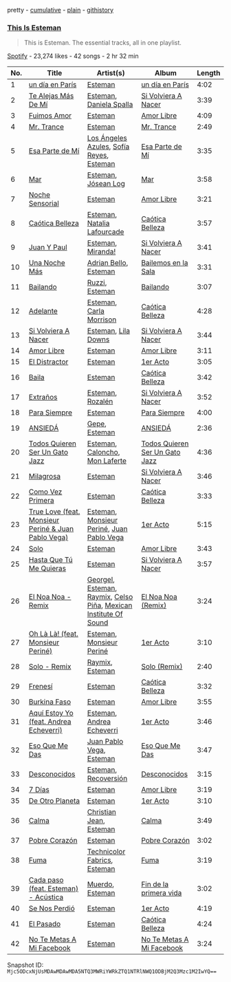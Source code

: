 pretty - [cumulative](/playlists/cumulative/37i9dQZF1DZ06evO2kr0HV.md) - [plain](/playlists/plain/37i9dQZF1DZ06evO2kr0HV) - [githistory](https://github.githistory.xyz/mackorone/spotify-playlist-archive/blob/main/playlists/plain/37i9dQZF1DZ06evO2kr0HV)

### [This Is Esteman](https://open.spotify.com/playlist/37i9dQZF1DZ06evO2kr0HV)

> This is Esteman\. The essential tracks, all in one playlist.

[Spotify](https://open.spotify.com/user/spotify) - 23,274 likes - 42 songs - 2 hr 32 min

| No. | Title | Artist(s) | Album | Length |
|---|---|---|---|---|
| 1 | [un día en París](https://open.spotify.com/track/4qGSb2elUwIqbe4Psomxxs) | [Esteman](https://open.spotify.com/artist/3ZtIhDSOuRkpDyqjx53X1R) | [un día en París](https://open.spotify.com/album/5yhz5asZRCa5dceBZBicmo) | 4:02 |
| 2 | [Te Alejas Más De Mí](https://open.spotify.com/track/62xokumU0wMqOSsBuefhmB) | [Esteman](https://open.spotify.com/artist/3ZtIhDSOuRkpDyqjx53X1R), [Daniela Spalla](https://open.spotify.com/artist/2VSRhqonKsL7KRAIk8SMmt) | [Si Volviera A Nacer](https://open.spotify.com/album/0rc8MShj37cLImmPbUt8Pq) | 3:39 |
| 3 | [Fuimos Amor](https://open.spotify.com/track/6wkPUUWrRhBUFAqC5UCcG4) | [Esteman](https://open.spotify.com/artist/3ZtIhDSOuRkpDyqjx53X1R) | [Amor Libre](https://open.spotify.com/album/3ZNcUIksSrVfc5Ow7f4J6F) | 4:09 |
| 4 | [Mr\. Trance](https://open.spotify.com/track/3SLIDzhExrfsvH6sVosiwn) | [Esteman](https://open.spotify.com/artist/3ZtIhDSOuRkpDyqjx53X1R) | [Mr\. Trance](https://open.spotify.com/album/423Y3cGYNATghsTaXy43b0) | 2:49 |
| 5 | [Esa Parte de Mí](https://open.spotify.com/track/5zE2XYc6zON8lIYgDi6ZvP) | [Los Ángeles Azules](https://open.spotify.com/artist/0ZCO8oVkMj897cKgFH7fRW), [Sofía Reyes](https://open.spotify.com/artist/0haZhu4fFKt0Ag94kZDiz2), [Esteman](https://open.spotify.com/artist/3ZtIhDSOuRkpDyqjx53X1R) | [Esa Parte de Mí](https://open.spotify.com/album/1fzcF6XsOj2O9UfxJm0LZd) | 3:35 |
| 6 | [Mar](https://open.spotify.com/track/4V2zyfggF3TXlihp7llTJm) | [Esteman](https://open.spotify.com/artist/3ZtIhDSOuRkpDyqjx53X1R), [Jósean Log](https://open.spotify.com/artist/1LMyTeRhjaitILs98h3MaF) | [Mar](https://open.spotify.com/album/0TIM64cPYNqIedeY5rNaG2) | 3:58 |
| 7 | [Noche Sensorial](https://open.spotify.com/track/3GezDPu1wDhp31VMqgGwox) | [Esteman](https://open.spotify.com/artist/3ZtIhDSOuRkpDyqjx53X1R) | [Amor Libre](https://open.spotify.com/album/3ZNcUIksSrVfc5Ow7f4J6F) | 3:21 |
| 8 | [Caótica Belleza](https://open.spotify.com/track/2mb51571ds4q4XcOP23rF1) | [Esteman](https://open.spotify.com/artist/3ZtIhDSOuRkpDyqjx53X1R), [Natalia Lafourcade](https://open.spotify.com/artist/1hcdI2N1023RvSwLzTtdsp) | [Caótica Belleza](https://open.spotify.com/album/7MVYNG79vMkMN7mxBNxYvS) | 3:57 |
| 9 | [Juan Y Paul](https://open.spotify.com/track/1FUKWcdbjLj872lLhgdVeu) | [Esteman](https://open.spotify.com/artist/3ZtIhDSOuRkpDyqjx53X1R), [Miranda!](https://open.spotify.com/artist/2eEmsgWmUFMbtU7agJpnjY) | [Si Volviera A Nacer](https://open.spotify.com/album/0rc8MShj37cLImmPbUt8Pq) | 3:41 |
| 10 | [Una Noche Más](https://open.spotify.com/track/42yqhdvpet3rMgwnfbibh8) | [Adrian Bello](https://open.spotify.com/artist/0ZwjmGhps2YvUMzB7ihFV8), [Esteman](https://open.spotify.com/artist/3ZtIhDSOuRkpDyqjx53X1R) | [Bailemos en la Sala](https://open.spotify.com/album/1AGFRwoIQhzXjkxAVEMn2W) | 3:31 |
| 11 | [Bailando](https://open.spotify.com/track/4U2ZR1idYA8HnS53apJTxN) | [Ruzzi](https://open.spotify.com/artist/1hjFlLW9xl3RCn7IWPSmxY), [Esteman](https://open.spotify.com/artist/3ZtIhDSOuRkpDyqjx53X1R) | [Bailando](https://open.spotify.com/album/2IhWrFHNfirViEtYfTm0VY) | 3:07 |
| 12 | [Adelante](https://open.spotify.com/track/1FgYBRmeJF5x1H1bBVTVKt) | [Esteman](https://open.spotify.com/artist/3ZtIhDSOuRkpDyqjx53X1R), [Carla Morrison](https://open.spotify.com/artist/0XK6kT7xcZAlcYrNjOgzJe) | [Caótica Belleza](https://open.spotify.com/album/7MVYNG79vMkMN7mxBNxYvS) | 4:28 |
| 13 | [Si Volviera A Nacer](https://open.spotify.com/track/6K7J8BsFt49NA2Hx35RI4v) | [Esteman](https://open.spotify.com/artist/3ZtIhDSOuRkpDyqjx53X1R), [Lila Downs](https://open.spotify.com/artist/3mXI2gpwWnNO9qbQG3n3EP) | [Si Volviera A Nacer](https://open.spotify.com/album/0rc8MShj37cLImmPbUt8Pq) | 3:44 |
| 14 | [Amor Libre](https://open.spotify.com/track/52xzRsYHAGrKYuWte06LuM) | [Esteman](https://open.spotify.com/artist/3ZtIhDSOuRkpDyqjx53X1R) | [Amor Libre](https://open.spotify.com/album/3ZNcUIksSrVfc5Ow7f4J6F) | 3:11 |
| 15 | [El Distractor](https://open.spotify.com/track/1x13V3LdzMq8XYjty7HhnN) | [Esteman](https://open.spotify.com/artist/3ZtIhDSOuRkpDyqjx53X1R) | [1er Acto](https://open.spotify.com/album/0IJXSV29IDhE6cD5WUTSAH) | 3:05 |
| 16 | [Baila](https://open.spotify.com/track/0kIPoNlimbRPn16NfQ7ggt) | [Esteman](https://open.spotify.com/artist/3ZtIhDSOuRkpDyqjx53X1R) | [Caótica Belleza](https://open.spotify.com/album/7MVYNG79vMkMN7mxBNxYvS) | 3:42 |
| 17 | [Extraños](https://open.spotify.com/track/4ATNybPTNGnSm1L7S1Prhl) | [Esteman](https://open.spotify.com/artist/3ZtIhDSOuRkpDyqjx53X1R), [Rozalén](https://open.spotify.com/artist/5soMpG6E6oApEiCZgrWeVz) | [Si Volviera A Nacer](https://open.spotify.com/album/0rc8MShj37cLImmPbUt8Pq) | 3:52 |
| 18 | [Para Siempre](https://open.spotify.com/track/7jrVi2QpvDGgmPr72w5xWf) | [Esteman](https://open.spotify.com/artist/3ZtIhDSOuRkpDyqjx53X1R) | [Para Siempre](https://open.spotify.com/album/4hA1fpxVbsZYw8CsxDEjdI) | 4:00 |
| 19 | [ANSIEDÁ](https://open.spotify.com/track/1U9EdGWeTlw1qoaJ0GoMxH) | [Gepe](https://open.spotify.com/artist/1fHGzTSloWCtrlKfbLNVhM), [Esteman](https://open.spotify.com/artist/3ZtIhDSOuRkpDyqjx53X1R) | [ANSIEDÁ](https://open.spotify.com/album/5RugI8qVcl0Fu1Xr2A2fWv) | 2:36 |
| 20 | [Todos Quieren Ser Un Gato Jazz](https://open.spotify.com/track/7JFMaCszgik6Ay4WWeG1i3) | [Esteman](https://open.spotify.com/artist/3ZtIhDSOuRkpDyqjx53X1R), [Caloncho](https://open.spotify.com/artist/2z3KntXLyEF5Lvz1kpdBoA), [Mon Laferte](https://open.spotify.com/artist/4boI7bJtmB1L3b1cuL75Zr) | [Todos Quieren Ser Un Gato Jazz](https://open.spotify.com/album/2p5JOVWwNGDUOFsf6WKDRT) | 4:36 |
| 21 | [Milagrosa](https://open.spotify.com/track/7i0IAeWI5SLPWtwCHiS9kD) | [Esteman](https://open.spotify.com/artist/3ZtIhDSOuRkpDyqjx53X1R) | [Si Volviera A Nacer](https://open.spotify.com/album/0rc8MShj37cLImmPbUt8Pq) | 3:46 |
| 22 | [Como Vez Primera](https://open.spotify.com/track/7akpZSIOBwaSDES0wS6ekC) | [Esteman](https://open.spotify.com/artist/3ZtIhDSOuRkpDyqjx53X1R) | [Caótica Belleza](https://open.spotify.com/album/7MVYNG79vMkMN7mxBNxYvS) | 3:33 |
| 23 | [True Love \(feat\. Monsieur Periné & Juan Pablo Vega\)](https://open.spotify.com/track/6eCWx3wt0NsvGNMRbWGPQT) | [Esteman](https://open.spotify.com/artist/3ZtIhDSOuRkpDyqjx53X1R), [Monsieur Periné](https://open.spotify.com/artist/36KsCCwgI0Dep97yVJWmkK), [Juan Pablo Vega](https://open.spotify.com/artist/2PfyKA4qhjkxUVkerTCxz0) | [1er Acto](https://open.spotify.com/album/0IJXSV29IDhE6cD5WUTSAH) | 5:15 |
| 24 | [Solo](https://open.spotify.com/track/367p3heMzeLfeQtx2GufOn) | [Esteman](https://open.spotify.com/artist/3ZtIhDSOuRkpDyqjx53X1R) | [Amor Libre](https://open.spotify.com/album/3ZNcUIksSrVfc5Ow7f4J6F) | 3:43 |
| 25 | [Hasta Que Tú Me Quieras](https://open.spotify.com/track/78PMNyj9nQ0GzWCgWLpWUr) | [Esteman](https://open.spotify.com/artist/3ZtIhDSOuRkpDyqjx53X1R) | [Si Volviera A Nacer](https://open.spotify.com/album/0rc8MShj37cLImmPbUt8Pq) | 3:57 |
| 26 | [El Noa Noa \- Remix](https://open.spotify.com/track/6qLlx57PqwweZtEFtystTu) | [Georgel](https://open.spotify.com/artist/0K8M0RUbeMZscUCj1Mb24j), [Esteman](https://open.spotify.com/artist/3ZtIhDSOuRkpDyqjx53X1R), [Raymix](https://open.spotify.com/artist/0hHT2BH7XTm3ZdZb6CX064), [Celso Piña](https://open.spotify.com/artist/6PmfbeAL7jAauFPNyQ5UPi), [Mexican Institute Of Sound](https://open.spotify.com/artist/4TPTW3cTwUtiihgOMSQfmy) | [El Noa Noa \(Remix\)](https://open.spotify.com/album/6GKgeat1bQOZgkUok74F5Q) | 3:24 |
| 27 | [Oh Là Là! \(feat\. Monsieur Periné\)](https://open.spotify.com/track/6NSScsNHjXxGQ78Uhpbknd) | [Esteman](https://open.spotify.com/artist/3ZtIhDSOuRkpDyqjx53X1R), [Monsieur Periné](https://open.spotify.com/artist/36KsCCwgI0Dep97yVJWmkK) | [1er Acto](https://open.spotify.com/album/0IJXSV29IDhE6cD5WUTSAH) | 3:10 |
| 28 | [Solo \- Remix](https://open.spotify.com/track/0P4hFzJlR3ZMEXz92mrk1b) | [Raymix](https://open.spotify.com/artist/0hHT2BH7XTm3ZdZb6CX064), [Esteman](https://open.spotify.com/artist/3ZtIhDSOuRkpDyqjx53X1R) | [Solo \(Remix\)](https://open.spotify.com/album/0aEEuIWU7eZZdRk1cw5kYg) | 2:40 |
| 29 | [Frenesí](https://open.spotify.com/track/6xLUhTLKjdDrfbiTOonT6e) | [Esteman](https://open.spotify.com/artist/3ZtIhDSOuRkpDyqjx53X1R) | [Caótica Belleza](https://open.spotify.com/album/7MVYNG79vMkMN7mxBNxYvS) | 3:32 |
| 30 | [Burkina Faso](https://open.spotify.com/track/0oYlFcq0DgLXMzzBSZuPfR) | [Esteman](https://open.spotify.com/artist/3ZtIhDSOuRkpDyqjx53X1R) | [Amor Libre](https://open.spotify.com/album/3ZNcUIksSrVfc5Ow7f4J6F) | 3:55 |
| 31 | [Aquí Estoy Yo \(feat\. Andrea Echeverri\)](https://open.spotify.com/track/1zPWXY9AdwainCdOSkmSUP) | [Esteman](https://open.spotify.com/artist/3ZtIhDSOuRkpDyqjx53X1R), [Andrea Echeverri](https://open.spotify.com/artist/56WwKhBsxrWjpwXvJVLAjZ) | [1er Acto](https://open.spotify.com/album/0IJXSV29IDhE6cD5WUTSAH) | 3:46 |
| 32 | [Eso Que Me Das](https://open.spotify.com/track/76Xv0phxmn6MyCxY3K00Wa) | [Juan Pablo Vega](https://open.spotify.com/artist/2PfyKA4qhjkxUVkerTCxz0), [Esteman](https://open.spotify.com/artist/3ZtIhDSOuRkpDyqjx53X1R) | [Eso Que Me Das](https://open.spotify.com/album/0WQ1ixBjLMPw4uK0vZnIh3) | 3:47 |
| 33 | [Desconocidos](https://open.spotify.com/track/2dyP9LDKtL2QpU7No6Zxri) | [Esteman](https://open.spotify.com/artist/3ZtIhDSOuRkpDyqjx53X1R), [Recoversión](https://open.spotify.com/artist/0NdB1t0K23mQgPxlAvqN1r) | [Desconocidos](https://open.spotify.com/album/24milmfp1Ttd2ZYjRjezWC) | 3:15 |
| 34 | [7 Días](https://open.spotify.com/track/0iQ5TF0YYNCuDfUOZ0ASoD) | [Esteman](https://open.spotify.com/artist/3ZtIhDSOuRkpDyqjx53X1R) | [Amor Libre](https://open.spotify.com/album/3ZNcUIksSrVfc5Ow7f4J6F) | 3:19 |
| 35 | [De Otro Planeta](https://open.spotify.com/track/15BmVmvT8ii39sqLZFbMtF) | [Esteman](https://open.spotify.com/artist/3ZtIhDSOuRkpDyqjx53X1R) | [1er Acto](https://open.spotify.com/album/0IJXSV29IDhE6cD5WUTSAH) | 3:10 |
| 36 | [Calma](https://open.spotify.com/track/1fh9WwWRte40WcRUs7RvnB) | [Christian Jean](https://open.spotify.com/artist/2Fmp7ynBi1C038SEpA4EOL), [Esteman](https://open.spotify.com/artist/3ZtIhDSOuRkpDyqjx53X1R) | [Calma](https://open.spotify.com/album/7GPwM4cF2MgkHVS3aR9M8B) | 3:49 |
| 37 | [Pobre Corazón](https://open.spotify.com/track/1PphVMUfQYZlr9D0jAZ2IQ) | [Esteman](https://open.spotify.com/artist/3ZtIhDSOuRkpDyqjx53X1R) | [Pobre Corazón](https://open.spotify.com/album/3HDXUs5CkHgPUaC5yBQcFg) | 3:02 |
| 38 | [Fuma](https://open.spotify.com/track/256iSpPtbeB473PZ9gtlsL) | [Technicolor Fabrics](https://open.spotify.com/artist/2GtdjV9W8RmiI4W2AUl4Pl), [Esteman](https://open.spotify.com/artist/3ZtIhDSOuRkpDyqjx53X1R) | [Fuma](https://open.spotify.com/album/4hZ5N4HR23RStTtFKzvktM) | 3:19 |
| 39 | [Cada paso \(feat\. Esteman\) \- Acústica](https://open.spotify.com/track/7ywq7yAzasSDAt0tbUwO1S) | [Muerdo](https://open.spotify.com/artist/3Tn4gmQQde9am94ntk2NBq), [Esteman](https://open.spotify.com/artist/3ZtIhDSOuRkpDyqjx53X1R) | [Fin de la primera vida](https://open.spotify.com/album/49r4PlotqmoaXEeEM9j1ku) | 3:02 |
| 40 | [Se Nos Perdió](https://open.spotify.com/track/64UtnXxfVtC0MjGt9wpJjs) | [Esteman](https://open.spotify.com/artist/3ZtIhDSOuRkpDyqjx53X1R) | [1er Acto](https://open.spotify.com/album/0IJXSV29IDhE6cD5WUTSAH) | 4:19 |
| 41 | [El Pasado](https://open.spotify.com/track/5PRvX4Rtw01lwywwBiA05Q) | [Esteman](https://open.spotify.com/artist/3ZtIhDSOuRkpDyqjx53X1R) | [Caótica Belleza](https://open.spotify.com/album/7MVYNG79vMkMN7mxBNxYvS) | 4:24 |
| 42 | [No Te Metas A Mi Facebook](https://open.spotify.com/track/6tUFAewWAb5OkcYiwzSdr0) | [Esteman](https://open.spotify.com/artist/3ZtIhDSOuRkpDyqjx53X1R) | [No Te Metas A Mi Facebook](https://open.spotify.com/album/6LFKWnhCAXntAHAvfPHAx0) | 3:24 |

Snapshot ID: `Mjc5ODcxNjUsMDAwMDAwMDA5NTQ3MWRiYWRkZTQ1NTRlNWQ1ODBjM2Q3Mzc1M2IwYQ==`
